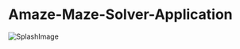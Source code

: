 # Amaze-Maze-Solver-Application

![SplashImage](https://user-images.githubusercontent.com/68781375/160293047-7d39380c-1f92-425d-b573-fdd3fc31c009.JPG)

